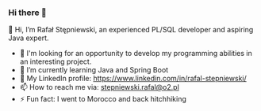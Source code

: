 ### Hi there 👋
👋 Hi, I’m Rafał Stępniewski, an experienced PL/SQL developer and aspiring Java expert.

- 🔭 I'm looking for an opportunity to develop my programming abilities in an interesting project.
- 🌱 I’m currently learning Java and Spring Boot
- 🤺 My LinkedIn profile: https://www.linkedin.com/in/rafal-stepniewski/
- 📫 How to reach me via: stepniewski.rafal@o2.pl
- ⚡ Fun fact: I went to Morocco and back hitchhiking
